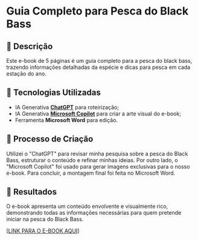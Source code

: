 # Guia Completo para Pesca do Black Bass

## 📒 Descrição
Este e-book de 5 páginas é um guia completo para a pesca do black bass, trazendo informações detalhadas da espécie e dicas para pesca em cada estação do ano.

## 🤖 Tecnologias Utilizadas
- IA Generativa **[ChatGPT](https://chat.openai.com)** para roteirização;
- IA Generativa **[Microsoft Copilot](https://copilot.cloud.microsoft)** para criar a arte visual do e-book;
- Ferramenta **Microsoft Word** para edição.

## 🧐 Processo de Criação
Utilizei o "ChatGPT" para revisar minha pesquisa sobre a pesca do Black Bass, estruturar o conteúdo e refinar minhas ideias. Por outro lado, o "Microsoft Copilot" foi usado para gerar imagens exclusivas para o nosso e-book. Para concluir, a montagem final foi feita no Microsoft Word.

## 🚀 Resultados
O e-book apresenta um conteúdo envolvente e visualmente rico, demonstrando todas as informações necessárias para quem pretende iniciar na pesca do Black Bass.

[[LINK PARA O E-BOOK AQUI](https://github.com/fiorenucci/lab-natty-or-not/blob/main/E-Book_Black_Bass.docx)]
